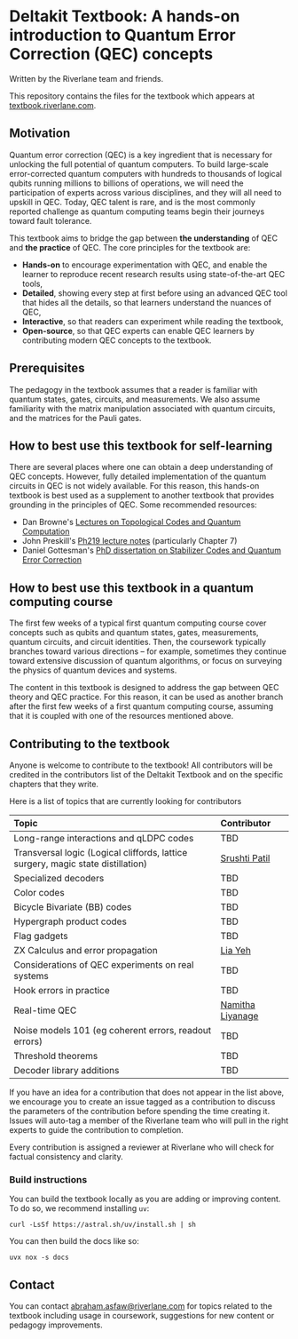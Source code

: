 # Deltakit Textbook: A hands-on introduction to Quantum Error Correction (QEC) concepts

Written by the Riverlane team and friends. 

This repository contains the files for the textbook which appears at [textbook.riverlane.com](https://textbook.riverlane.com/).

## Motivation

Quantum error correction (QEC) is a key ingredient that is necessary for unlocking the full potential of quantum computers. To build large-scale error-corrected quantum computers with hundreds to thousands of logical qubits running millions to billions of operations, we will need the participation of experts across various disciplines, and they will all need to upskill in QEC. Today, QEC talent is rare, and is the most commonly reported challenge as quantum computing teams begin their journeys toward fault tolerance.

This textbook aims to bridge the gap between **the understanding** of QEC and **the practice** of QEC. The core principles for the textbook are:

- **Hands-on** to encourage experimentation with QEC, and enable the learner to reproduce recent research results using state-of-the-art QEC tools,
- **Detailed**, showing every step at first before using an advanced QEC tool that hides all the details, so that learners understand the nuances of QEC,
- **Interactive**, so that readers can experiment while reading the textbook,
- **Open-source**, so that QEC experts can enable QEC learners by contributing modern QEC concepts to the textbook.

## Prerequisites
The pedagogy in the textbook assumes that a reader is familiar with quantum states, gates, circuits, and measurements. We also assume familiarity with the matrix manipulation associated with quantum circuits, and the matrices for the Pauli gates.

## How to best use this textbook for self-learning
There are several places where one can obtain a deep understanding of QEC concepts. However, fully detailed implementation of the quantum circuits in QEC is not widely available. For this reason, this hands-on textbook is best used as a supplement to another textbook that provides grounding in the principles of QEC. Some recommended resources:

- Dan Browne's [Lectures on Topological Codes and Quantum Computation](https://sites.google.com/site/danbrowneucl/teaching/lectures-on-topological-codes-and-quantum-computation)
- John Preskill's [Ph219 lecture notes](https://www.preskill.caltech.edu/ph219/) (particularly Chapter 7)
- Daniel Gottesman's [PhD dissertation on Stabilizer Codes and Quantum Error Correction](https://arxiv.org/pdf/quant-ph/9705052)

## How to best use this textbook in a quantum computing course
The first few weeks of a typical first quantum computing course cover concepts such as qubits and quantum states, gates, measurements, quantum circuits, and circuit identities. Then, the coursework typically branches toward various directions – for example, sometimes they continue toward extensive discussion of quantum algorithms, or focus on surveying the physics of quantum devices and systems.

The content in this textbook is designed to address the gap between QEC theory and QEC practice. For this reason, it can be used as another branch after the first few weeks of a first quantum computing course, assuming that it is coupled with one of the resources mentioned above.

## Contributing to the textbook
Anyone is welcome to contribute to the textbook! All contributors will be credited in the contributors list of the Deltakit Textbook and on the specific chapters that they write.

Here is a list of topics that are currently looking for contributors

| Topic | Contributor |
| :----- | :----- |
| Long-range interactions and qLDPC codes | TBD |
| Transversal logic (Logical cliffords, lattice surgery, magic state distillation) | [Srushti Patil](https://github.com/Next-di-mension/deltakit-textbook/) |
| Specialized decoders | TBD |
| Color codes | TBD |
| Bicycle Bivariate (BB) codes | TBD |
| Hypergraph product codes | TBD |
| Flag gadgets | TBD |
| ZX Calculus and error propagation | [Lia Yeh](https://github.com/lia-approves/deltakit-textbook/) |
| Considerations of QEC experiments on real systems | TBD |
| Hook errors in practice | TBD |
| Real-time QEC | [Namitha Liyanage](https://github.com/NamiLiyR/deltakit-textbook/) |
| Noise models 101 (eg coherent errors, readout errors) | TBD |
| Threshold theorems | TBD |
| Decoder library additions | TBD |

If you have an idea for a contribution that does not appear in the list above, we encourage you to create an issue tagged as a contribution to discuss the parameters of the contribution before spending the time creating it. Issues will auto-tag a member of the Riverlane team who will pull in the right experts to guide the contribution to completion.

Every contribution is assigned a reviewer at Riverlane who will check for factual consistency and clarity. 

### Build instructions

You can build the textbook locally as you are adding or improving content. To do so, we recommend installing `uv`:

```
curl -LsSf https://astral.sh/uv/install.sh | sh
```

You can then build the docs like so:

```
uvx nox -s docs
```

## Contact

You can contact abraham.asfaw@riverlane.com for topics related to the textbook including usage in coursework,
suggestions for new content or pedagogy improvements.
